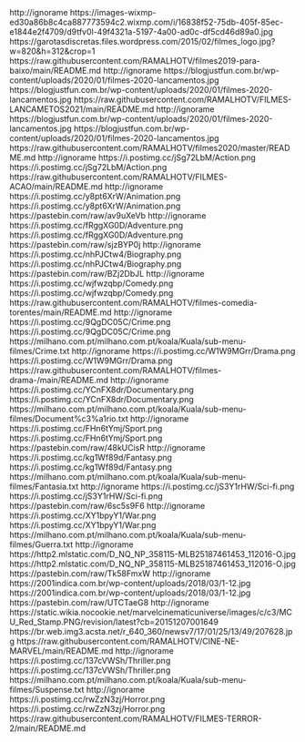 <?xml version="1.0" encoding="UTF-8" standalone="yes"?>

<item>
<title>Aleatorios</title>
<link>http://ignorame</link>
<thumbnail>https://images-wixmp-ed30a86b8c4ca887773594c2.wixmp.com/i/16838f52-75db-405f-85ec-e1844e2f4709/d9tfv0l-49f4321a-5197-4a00-ad0c-df5cd46d89a0.jpg</thumbnail>
<fanart>https://garotasdiscretas.files.wordpress.com/2015/02/filmes_logo.jpg?w=820&h=312&crop=1</fanart>
<externallink>https://raw.githubusercontent.com/RAMALHOTV/filmes2019-para-baixo/main/README.md</externallink>
</item>
<item>
<title>Lançamentos 2021</title>
<link>http://ignorame</link>
<thumbnail>https://blogjustfun.com.br/wp-content/uploads/2020/01/filmes-2020-lancamentos.jpg</thumbnail>
<fanart>https://blogjustfun.com.br/wp-content/uploads/2020/01/filmes-2020-lancamentos.jpg</fanart>
<externallink>https://raw.githubusercontent.com/RAMALHOTV/FILMES-LANCAMETOS2021/main/README.md</externallink>
</item>
 <item>
<title>Lançamentos 2020</title>
<link>http://ignorame</link>
<thumbnail>https://blogjustfun.com.br/wp-content/uploads/2020/01/filmes-2020-lancamentos.jpg</thumbnail>
<fanart>https://blogjustfun.com.br/wp-content/uploads/2020/01/filmes-2020-lancamentos.jpg</fanart>
<externallink>https://raw.githubusercontent.com/RAMALHOTV/filmes2020/master/README.md</externallink>
</item>
<item>
<title>Ação</title>
<link>http://ignorame</link>
<thumbnail>https://i.postimg.cc/jSg72LbM/Action.png</thumbnail>
<fanart>https://i.postimg.cc/jSg72LbM/Action.png</fanart>
<externallink>https://raw.githubusercontent.com/RAMALHOTV/FILMES-ACAO/main/README.md</externallink>
</item>
 
<item>
<title>Animação</title>
<link>http://ignorame</link>
<thumbnail>https://i.postimg.cc/y8pt6XrW/Animation.png</thumbnail>
<fanart>https://i.postimg.cc/y8pt6XrW/Animation.png</fanart>
<externallink>https://pastebin.com/raw/av9uXeVb</externallink>
</item>
 
<item>
<title>Aventura</title>
<link>http://ignorame</link>
<thumbnail>https://i.postimg.cc/fRggXG0D/Adventure.png</thumbnail>
<fanart>https://i.postimg.cc/fRggXG0D/Adventure.png</fanart>
<externallink>https://pastebin.com/raw/sjzBYP0j</externallink>
</item>

<item>
<title>Biografia</title>
<link>http://ignorame</link>
<thumbnail>https://i.postimg.cc/nhPJCtw4/Biography.png</thumbnail>
<fanart>https://i.postimg.cc/nhPJCtw4/Biography.png</fanart>
<externallink>https://pastebin.com/raw/BZj2DbJL</externallink>
</item>
 
<item>
<title>Comédia</title>
<link>http://ignorame</link>
<thumbnail>https://i.postimg.cc/wjfwzqbp/Comedy.png</thumbnail>
<fanart>https://i.postimg.cc/wjfwzqbp/Comedy.png</fanart>        
<externallink>https://raw.githubusercontent.com/RAMALHOTV/filmes-comedia-torentes/main/README.md</externallink>
</item>
 

<item>
<title>Crime</title>
<link>http://ignorame</link>
<thumbnail>https://i.postimg.cc/9QgDC05C/Crime.png</thumbnail>
<fanart>https://i.postimg.cc/9QgDC05C/Crime.png</fanart>
<externallink>https://milhano.com.pt/milhano.com.pt/koala/Kuala/sub-menu-filmes/Crime.txt</externallink>
</item>
 
<item>
<title>Drama</title>
<link>http://ignorame</link>
<thumbnail>https://i.postimg.cc/W1W9MGrr/Drama.png</thumbnail>
<fanart>https://i.postimg.cc/W1W9MGrr/Drama.png</fanart>
<externallink>https://raw.githubusercontent.com/RAMALHOTV/filmes-drama-/main/README.md</externallink>
</item>
 
<item>
<title>Documentário</title>
<link>http://ignorame</link>
<thumbnail>https://i.postimg.cc/YCnFX8dr/Documentary.png</thumbnail>
<fanart>https://i.postimg.cc/YCnFX8dr/Documentary.png</fanart>
<externallink>https://milhano.com.pt/milhano.com.pt/koala/Kuala/sub-menu-filmes/Document%c3%a1rio.txt</externallink>
</item>
 
<item>
<title>FILMES TESTE</title>
<link>http://ignorame</link>
<thumbnail>https://i.postimg.cc/FHn6tYmj/Sport.png</thumbnail>
<fanart>https://i.postimg.cc/FHn6tYmj/Sport.png</fanart>
<externallink>https://pastebin.com/raw/48kUCisR</externallink>
</item>
 
<item>
<title>Fantasia</title>
<link>http://ignorame</link>
<thumbnail>https://i.postimg.cc/kg1Wf89d/Fantasy.png</thumbnail>
<fanart>https://i.postimg.cc/kg1Wf89d/Fantasy.png</fanart>
<externallink>https://milhano.com.pt/milhano.com.pt/koala/Kuala/sub-menu-filmes/Fantasia.txt</externallink>
</item>

<item>
<title>Ficção Científica</title>
<link>http://ignorame</link>
<thumbnail>https://i.postimg.cc/jS3Y1rHW/Sci-fi.png</thumbnail>
<fanart>https://i.postimg.cc/jS3Y1rHW/Sci-fi.png</fanart>
<externallink>https://pastebin.com/raw/6sc5s9F6</externallink>
</item>
 
<item>
<title>Guerra</title>
<link>http://ignorame</link>
<thumbnail>https://i.postimg.cc/XY1bpyY1/War.png</thumbnail>
<fanart>https://i.postimg.cc/XY1bpyY1/War.png</fanart>
<externallink>https://milhano.com.pt/milhano.com.pt/koala/Kuala/sub-menu-filmes/Guerra.txt</externallink>
</item>
 
<item>
<title>CINE COLLECTION</title>
<link>http://ignorame</link>
<thumbnail>https://http2.mlstatic.com/D_NQ_NP_358115-MLB25187461453_112016-O.jpg</thumbnail>
<fanart>https://http2.mlstatic.com/D_NQ_NP_358115-MLB25187461453_112016-O.jpg</fanart>
<externallink>https://pastebin.com/raw/Tk58FmxW</externallink>
</item>
 
<item>
<title>CINE FAROESTE</title>
<link>http://ignorame</link>
<thumbnail>https://2001indica.com.br/wp-content/uploads/2018/03/1-12.jpg</thumbnail>
<fanart>https://2001indica.com.br/wp-content/uploads/2018/03/1-12.jpg</fanart>
<externallink>https://pastebin.com/raw/UTCTaeG8</externallink>
</item>
 
<item>
<title>Cine MARVEL'S</title>
<link>http://ignorame</link>
<thumbnail>https://static.wikia.nocookie.net/marvelcinematicuniverse/images/c/c3/MCU_Red_Stamp.PNG/revision/latest?cb=20151207001649</thumbnail>
<fanart>https://br.web.img3.acsta.net/r_640_360/newsv7/17/01/25/13/49/207628.jpg</fanart>
<externallink>https://raw.githubusercontent.com/RAMALHOTV/CINE-NE-MARVEL/main/README.md</externallink>
</item>
           
<item>
<title>Suspense</title>
<link>http://ignorame</link>
<thumbnail>https://i.postimg.cc/137cVWSh/Thriller.png</thumbnail>
<fanart>https://i.postimg.cc/137cVWSh/Thriller.png</fanart>
<externallink>https://milhano.com.pt/milhano.com.pt/koala/Kuala/sub-menu-filmes/Suspense.txt</externallink>
</item>
 
<item>
<title>Terror</title>
<link>http://ignorame</link>
<thumbnail>https://i.postimg.cc/rwZzN3zj/Horror.png</thumbnail>
<fanart>https://i.postimg.cc/rwZzN3zj/Horror.png</fanart>
<externallink>https://raw.githubusercontent.com/RAMALHOTV/FILMES-TERROR-2/main/README.md</externallink>
</item>

